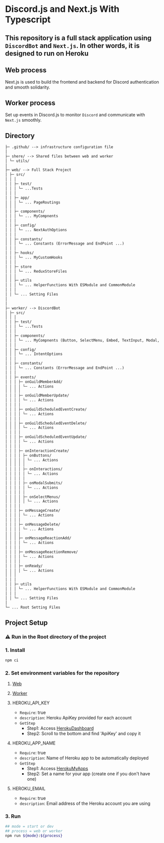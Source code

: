 # Discord.js and Next.js With Typescript

## This repository is a full stack application using `DiscordBot` and `Next.js`. In other words, it is designed to run on Heroku

## Web process

Next.js is used to build the frontend and backend for Discord authentication and smooth solidarity.

## Worker process

Set up events in Discord.js to monitor `Discord` and communicate with `Next.js` smoothly.

## Directory

```markdown
├─ .github/ --> infrastructure configuration file
│
├─ shere/ --> Shared files between web and worker
│ └─ utils/
│
├─ web/ --> Full Stack Project
│ ├─ src/
│ │ │
│ │ ├─ test/
│ │ │ └─ ...Tests
│ │ │
│ │ ├─ app/
│ │ │ └─ ... PageRoutings
│ │ │
│ │ ├─ components/
│ │ │ └─ ... MyCompnents
│ │ │
│ │ ├─ config/
│ │ │ └─ ... NextAuthOptions
│ │ │
│ │ ├─ constants/
│ │ │ └─ ... Constants (ErrorMessage and EndPoint ...)
│ │ │
│ │ ├─ hooks/
│ │ │ └─ ... MyCustomHooks
│ │ │
│ │ ├─ store
│ │ │ └─ ... ReduxStoreFiles
│ │ │
│ │ ├─ utils
│ │ │ └─ ... HelperFunctions With ESModule and CommonModule
│ │ │
│ │ └─ ... Setting Files
│
│
├─ worker/ --> DiscordBot
│ ├─ src/
│ │ │
│ │ ├─ test/
│ │ │ └─ ...Tests
│ │ │
│ │ ├─ components/
│ │ │ └─ ... MyCompnents (Button, SelectMenu, Embed, TextInput, Modal, ActionRow)
│ │ │
│ │ ├─ config/
│ │ │ └─ ... IntentOptions
│ │ │
│ │ ├─ constants/
│ │ │ └─ ... Constants (ErrorMessage and EndPoint ...)
│ │ │
│ │ ├─ events/
│ │ │ ├─ onGuildMemberAdd/
│ │ │ │ └─ ... Actions
│ │ │ │
│ │ │ ├─ onGuildMemberUpdate/
│ │ │ │ └─ ... Actions
│ │ │ │
│ │ │ ├─ onGuildScheduledEventCreate/
│ │ │ │ └─ ... Actions
│ │ │ │
│ │ │ ├─ onGuildScheduledEventDelete/
│ │ │ │ └─ ... Actions
│ │ │ │
│ │ │ ├─ onGuildScheduledEventUpdate/
│ │ │ │ └─ ... Actions
│ │ │ │
│ │ │ ├─ onInteractionCreate/
│ │ │ │ ├─ onButtons/
│ │ │ │ │ └─ ... Actions
│ │ │ │ │
│ │ │ │ ├─ onInteractions/
│ │ │ │ │ └─ ... Actions
│ │ │ │ │
│ │ │ │ ├─ onModalSubmits/
│ │ │ │ │ └─ ... Actions
│ │ │ │ │
│ │ │ │ ├─ onSelectMenus/
│ │ │ │ │ └─ ... Actions
│ │ │ │
│ │ │ ├─ onMessageCreate/
│ │ │ │ └─ ... Actions
│ │ │ │
│ │ │ ├─ onMessageDelete/
│ │ │ │ └─ ... Actions
│ │ │ │
│ │ │ ├─ onMessageReactionAdd/
│ │ │ │ └─ ... Actions
│ │ │ │
│ │ │ ├─ onMessageReactionRemove/
│ │ │ │ └─ ... Actions
│ │ │ │
│ │ │ ├─ onReady/
│ │ │ │ └─ ... Actions
│ │ │
│ │ │
│ │ ├─ utils
│ │ │ └─ ... HelperFunctions With ESModule and CommonModule
│ │ │
│ │ └─ ... Setting Files
│
└─ ... Root Setting Files
```

## Project Setup

### ⚠️ Run in the Root directory of the project

### 1. Install

```bash
npm ci
```

### 2. Set environment variables for the repository

1. [Web](./web/README.md)

2. [Worker](./worker/README.md)

3. HEROKU_API_KEY

    - `Require`: true
    - `description`: Heroku ApiKey provided for each account
    - `GetStep`
        - Step1: Access [HerokuDashboard](https://dashboard.heroku.com/account)
        - Step2: Scroll to the bottom and find 'ApiKey' and copy it

4. HEROKU_APP_NAME

    - `Require`: true
    - `description`: Name of Heroku app to be automatically deployed
    - `GetStep`
        - Step1: Access [HerokuMyApps](https://dashboard.heroku.com/apps)
        - Step2: Set a name for your app (create one if you don't have one)

5. HEROKU_EMAIL
    - `Require`: true
    - `description`: Email address of the Heroku account you are using

### 3. Run

```bash
## mode = start or dev
## process = web or worker
npm run ${mode}:${process}
```
